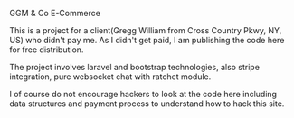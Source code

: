 GGM & Co E-Commerce

This is a project for a client(Gregg William from Cross Country Pkwy, NY, US) who didn't pay me. As I didn't get paid, I am publishing the code here for free distribution.

The project involves laravel and bootstrap technologies, also stripe integration, pure websocket chat with ratchet module.

I of course do not encourage hackers to look at the code here including data structures and payment process to understand how to hack this site.
